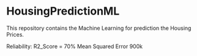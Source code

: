 # HousingPredictionML
This repository contains the Machine Learning for prediction the Housing Prices.

Reliability:
R2_Score = 70%
Mean Squared Error 900k
